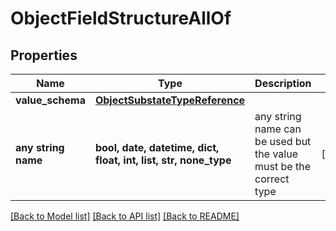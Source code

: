 # ObjectFieldStructureAllOf


## Properties
Name | Type | Description | Notes
------------ | ------------- | ------------- | -------------
**value_schema** | [**ObjectSubstateTypeReference**](ObjectSubstateTypeReference.md) |  | 
**any string name** | **bool, date, datetime, dict, float, int, list, str, none_type** | any string name can be used but the value must be the correct type | [optional]

[[Back to Model list]](../README.md#documentation-for-models) [[Back to API list]](../README.md#documentation-for-api-endpoints) [[Back to README]](../README.md)


